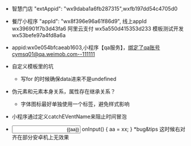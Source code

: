 ﻿
* 智慧门店 "extAppid": "wx9daba1a6fb287315",wxfb197dd54c4705d0

* 餐厅小程序  "appId": "wx8f396e96a61f86d9",  线上appId wx396901f7b3d43fa6 阿里云支付 wx5a550d415353d233 模板测试开发 wx53befe97a4fd8a6a 
* appid:wx0e054bfcaeab1603,小程序【qa服务】，绑定了qa账号cymsq01@qa.weimob.com--111111


* 自定义模板里的坑
  * 写for 的时候确保data进来不是undefined

* 伪元素和元素本身关系，属性存在继承关系？ 
  * 字体图标最好单独使用一个标签，避免样式影响

* 小程序通过定义catchEVentName来阻止时间冒泡

* <input style="text-align: right;" value={{aa}} bindinput="onInput" >   
	onInput() {
		aa = xx;
	}
  *bug&tips  这时候右对齐在部分安卓机上无效果